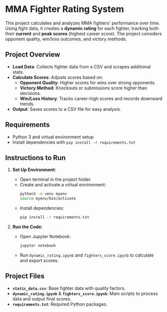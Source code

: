 # MMA Fighter Rating System

This project calculates and analyzes MMA fighters' performance over time. Using fight data, it creates a **dynamic rating** for each fighter, tracking both their **current** and **peak scores** (highest career score). The project considers opponent quality, win/loss outcomes, and victory methods.

## Project Overview

- **Load Data**: Collects fighter data from a CSV and scrapes additional stats.
- **Calculate Scores**: Adjusts scores based on:
  - **Opponent Quality**: Higher scores for wins over strong opponents.
  - **Victory Method**: Knockouts or submissions score higher than decisions.
  - **Win/Loss History**: Tracks career-high scores and records downward trends.
- **Output**: Saves scores to a CSV file for easy analysis.

## Requirements

- Python 3 and virtual environment setup
- Install dependencies with `pip install -r requirements.txt`

## Instructions to Run

1. **Set Up Environment**:
   - Open terminal in the project folder.
   - Create and activate a virtual environment:
     ```bash
     python3 -m venv myenv
     source myenv/bin/activate
     ```
   - Install dependencies:
     ```bash
     pip install -r requirements.txt
     ```

2. **Run the Code**:
   - Open Jupyter Notebook:
     ```bash
     jupyter notebook
     ```
   - Run `dynamic_rating.ipynb` and `fighters_score.ipynb` to calculate and export scores.

## Project Files

- **`static_data.csv`**: Base fighter data with quality factors.
- **`dynamic_rating.ipynb`** & **`fighters_score.ipynb`**: Main scripts to process data and output final scores.
- **`requirements.txt`**: Required Python packages.
